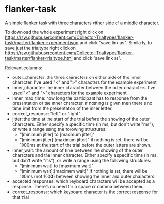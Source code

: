 # flanker-task

A simple flanker task with three characters either side of a middle character.

To download the whole experiment right click on https://raw.githubusercontent.com/Collector-Trialtypes/flanker-task/master/flanker-experiment.json and click "save link as". Similarly, to save just the trialtype right click on https://raw.githubusercontent.com/Collector-Trialtypes/flanker-task/master/flanker-trialtype.html and click "save link as".

Relevant columns:
- outer_character: the three characters on either side of the inner character. I've used "<" and ">" characters for the example experiment
- inner_character: the inner character between the outer characters. I've used "<" and ">" characters for the example experiment
- inner_max_time: how long the participant has to response from the presentation of the inner character. If nothing is given then there's no time limit from the presentation of the inner letter.
- correct_response: "left" or "right"
- jitter: the time at the start of the trial before the showing of the outer characters. Either specify a specific time (in ms, but don't write "ms"), or write a range using the following structures:
  - "[minimum jitter] to [maximum jitter]"
  - "[minimum jitter]:[maximum jitter]"
  if nothing is set, there will be 1000ms at the start of the trial before the outer letters are shown.
- inner_wait: the amount of time between the showing of the outer characters and the inner character. Either specify a specific time (in ms, but don't write "ms"), or write a range using the following structures:
  - "[minimum wait] to [maximum wait]"
  - "[minimum wait]:[maximum wait]"
  if nothing is set, there will be 100ms (not 100<ins>**0**</ins>) between showing the inner and outer characters.
- accepted responses: which keyboard characters will be accepted as a response. There's no need for a space or comma between them.
- correct_response: which keyboard character is the correct response for that trial
